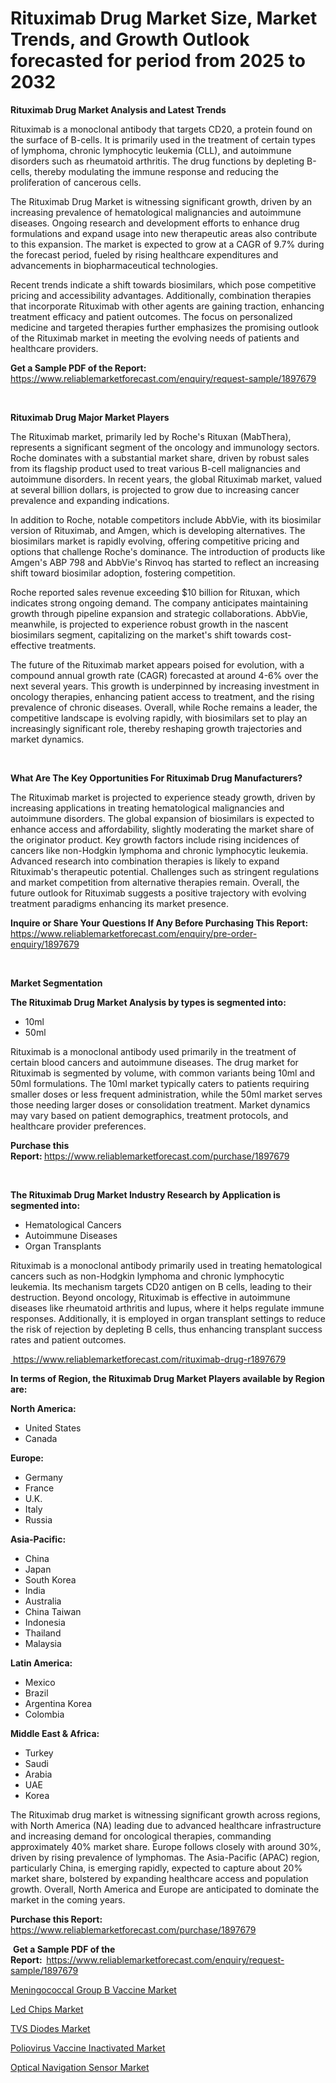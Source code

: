 <p><h1>Rituximab Drug Market Size, Market Trends, and Growth Outlook forecasted for period from 2025 to 2032</h1></p><p><strong>Rituximab Drug Market Analysis and Latest Trends</strong></p>
<p><p>Rituximab is a monoclonal antibody that targets CD20, a protein found on the surface of B-cells. It is primarily used in the treatment of certain types of lymphoma, chronic lymphocytic leukemia (CLL), and autoimmune disorders such as rheumatoid arthritis. The drug functions by depleting B-cells, thereby modulating the immune response and reducing the proliferation of cancerous cells.</p><p>The Rituximab Drug Market is witnessing significant growth, driven by an increasing prevalence of hematological malignancies and autoimmune diseases. Ongoing research and development efforts to enhance drug formulations and expand usage into new therapeutic areas also contribute to this expansion. The market is expected to grow at a CAGR of 9.7% during the forecast period, fueled by rising healthcare expenditures and advancements in biopharmaceutical technologies.</p><p>Recent trends indicate a shift towards biosimilars, which pose competitive pricing and accessibility advantages. Additionally, combination therapies that incorporate Rituximab with other agents are gaining traction, enhancing treatment efficacy and patient outcomes. The focus on personalized medicine and targeted therapies further emphasizes the promising outlook of the Rituximab market in meeting the evolving needs of patients and healthcare providers.</p></p>
<p><strong>Get a Sample PDF of the Report:&nbsp;</strong> <a href="https://www.reliablemarketforecast.com/enquiry/request-sample/1897679?utm_campaign=2516&utm_medium=2&utm_source=Github&utm_content=ia&utm_term=08032025&utm_id=rituximab-drug">https://www.reliablemarketforecast.com/enquiry/request-sample/1897679</a></p>
<p>&nbsp;</p>
<p><strong>Rituximab Drug Major Market Players</strong></p>
<p><p>The Rituximab market, primarily led by Roche's Rituxan (MabThera), represents a significant segment of the oncology and immunology sectors. Roche dominates with a substantial market share, driven by robust sales from its flagship product used to treat various B-cell malignancies and autoimmune disorders. In recent years, the global Rituximab market, valued at several billion dollars, is projected to grow due to increasing cancer prevalence and expanding indications.</p><p>In addition to Roche, notable competitors include AbbVie, with its biosimilar version of Rituximab, and Amgen, which is developing alternatives. The biosimilars market is rapidly evolving, offering competitive pricing and options that challenge Roche's dominance. The introduction of products like Amgen's ABP 798 and AbbVie's Rinvoq has started to reflect an increasing shift toward biosimilar adoption, fostering competition.</p><p>Roche reported sales revenue exceeding $10 billion for Rituxan, which indicates strong ongoing demand. The company anticipates maintaining growth through pipeline expansion and strategic collaborations. AbbVie, meanwhile, is projected to experience robust growth in the nascent biosimilars segment, capitalizing on the market's shift towards cost-effective treatments.</p><p>The future of the Rituximab market appears poised for evolution, with a compound annual growth rate (CAGR) forecasted at around 4-6% over the next several years. This growth is underpinned by increasing investment in oncology therapies, enhancing patient access to treatment, and the rising prevalence of chronic diseases. Overall, while Roche remains a leader, the competitive landscape is evolving rapidly, with biosimilars set to play an increasingly significant role, thereby reshaping growth trajectories and market dynamics.</p></p>
<p>&nbsp;</p>
<p><strong>What Are The Key Opportunities For Rituximab Drug Manufacturers?</strong></p>
<p><p>The Rituximab market is projected to experience steady growth, driven by increasing applications in treating hematological malignancies and autoimmune disorders. The global expansion of biosimilars is expected to enhance access and affordability, slightly moderating the market share of the originator product. Key growth factors include rising incidences of cancers like non-Hodgkin lymphoma and chronic lymphocytic leukemia. Advanced research into combination therapies is likely to expand Rituximab's therapeutic potential. Challenges such as stringent regulations and market competition from alternative therapies remain. Overall, the future outlook for Rituximab suggests a positive trajectory with evolving treatment paradigms enhancing its market presence.</p></p>
<p><strong>Inquire or Share Your Questions If Any Before Purchasing This Report:</strong> <a href="https://www.reliablemarketforecast.com/enquiry/pre-order-enquiry/1897679?utm_campaign=2516&utm_medium=2&utm_source=Github&utm_content=ia&utm_term=08032025&utm_id=rituximab-drug">https://www.reliablemarketforecast.com/enquiry/pre-order-enquiry/1897679</a></p>
<p>&nbsp;</p>
<p><strong>Market Segmentation</strong></p>
<p><strong>The Rituximab Drug Market Analysis by types is segmented into:</strong></p>
<p><ul><li>10ml</li><li>50ml</li></ul></p>
<p><p>Rituximab is a monoclonal antibody used primarily in the treatment of certain blood cancers and autoimmune diseases. The drug market for Rituximab is segmented by volume, with common variants being 10ml and 50ml formulations. The 10ml market typically caters to patients requiring smaller doses or less frequent administration, while the 50ml market serves those needing larger doses or consolidation treatment. Market dynamics may vary based on patient demographics, treatment protocols, and healthcare provider preferences.</p></p>
<p><strong>Purchase this Report:&nbsp;</strong><a href="https://www.reliablemarketforecast.com/purchase/1897679?utm_campaign=2516&utm_medium=2&utm_source=Github&utm_content=ia&utm_term=08032025&utm_id=rituximab-drug">https://www.reliablemarketforecast.com/purchase/1897679</a></p>
<p>&nbsp;</p>
<p><strong>The Rituximab Drug Market Industry Research by Application is segmented into:</strong></p>
<p><ul><li>Hematological Cancers</li><li>Autoimmune Diseases</li><li>Organ Transplants</li></ul></p>
<p><p>Rituximab is a monoclonal antibody primarily used in treating hematological cancers such as non-Hodgkin lymphoma and chronic lymphocytic leukemia. Its mechanism targets CD20 antigen on B cells, leading to their destruction. Beyond oncology, Rituximab is effective in autoimmune diseases like rheumatoid arthritis and lupus, where it helps regulate immune responses. Additionally, it is employed in organ transplant settings to reduce the risk of rejection by depleting B cells, thus enhancing transplant success rates and patient outcomes.</p></p>
<p><a href="https://www.reliablemarketforecast.com/rituximab-drug-r1897679?utm_campaign=2516&utm_medium=2&utm_source=Github&utm_content=ia&utm_term=08032025&utm_id=rituximab-drug">&nbsp;https://www.reliablemarketforecast.com/rituximab-drug-r1897679</a></p>
<p><strong>In terms of Region, the Rituximab Drug Market Players available by Region are:</strong></p>
<p>
    <p> <strong> North America: </strong>
        <ul>
            <li>United States</li>
            <li>Canada</li>
        </ul>
        </p> 
    <p> <strong> Europe: </strong>
        <ul>
            <li>Germany</li>
            <li>France</li>
            <li>U.K.</li>
            <li>Italy</li>
            <li>Russia</li>
        </ul>
        </p> 
    <p> <strong> Asia-Pacific: </strong>
        <ul>
            <li>China</li>
            <li>Japan</li>
            <li>South Korea</li>
            <li>India</li>
            <li>Australia</li>
            <li>China Taiwan</li>
            <li>Indonesia</li>
            <li>Thailand</li>
            <li>Malaysia</li>
        </ul>
        </p> 
    <p> <strong> Latin America: </strong>
        <ul>
            <li>Mexico</li>
            <li>Brazil</li>
            <li>Argentina Korea</li>
            <li>Colombia</li>
        </ul>
        </p> 
    <p> <strong> Middle East & Africa: </strong>
        <ul>
            <li>Turkey</li>
            <li>Saudi</li>
            <li>Arabia</li>
            <li>UAE</li>
            <li>Korea</li>
        </ul>
    </p>
    </p>
<p><p>The Rituximab drug market is witnessing significant growth across regions, with North America (NA) leading due to advanced healthcare infrastructure and increasing demand for oncological therapies, commanding approximately 40% market share. Europe follows closely with around 30%, driven by rising prevalence of lymphomas. The Asia-Pacific (APAC) region, particularly China, is emerging rapidly, expected to capture about 20% market share, bolstered by expanding healthcare access and population growth. Overall, North America and Europe are anticipated to dominate the market in the coming years.</p></p>
<p><strong>Purchase this Report: </strong><a href="https://www.reliablemarketforecast.com/purchase/1897679?utm_campaign=2516&utm_medium=2&utm_source=Github&utm_content=ia&utm_term=08032025&utm_id=rituximab-drug">https://www.reliablemarketforecast.com/purchase/1897679</a></p>
<p>&nbsp;<strong>Get a Sample PDF of the Report:&nbsp;&nbsp;</strong><a href="https://www.reliablemarketforecast.com/enquiry/request-sample/1897679?utm_campaign=2516&utm_medium=2&utm_source=Github&utm_content=ia&utm_term=08032025&utm_id=rituximab-drug">https://www.reliablemarketforecast.com/enquiry/request-sample/1897679</a></p>
<p><strong></strong></p>
<p><p><a href="https://github.com/ChiragRp1/Market-Research-Report-List-7/blob/main/meningococcal-group-b-vaccine-market.md?utm_campaign=2516&utm_medium=2&utm_source=Github&utm_content=ia&utm_term=08032025&utm_id=rituximab-drug">Meningococcal Group B Vaccine Market</a></p><p><a href="https://www.linkedin.com/pulse/key-trends-revenue-potential-global-led-chips-market-detailed-daeke?utm_campaign=2516&utm_medium=2&utm_source=Github&utm_content=ia&utm_term=08032025&utm_id=rituximab-drug">Led Chips Market</a></p><p><a href="https://www.linkedin.com/pulse/projected-revenue-growth-tvs-diodes-market-131-cagr-2025-2032-2cc2f?utm_campaign=2516&utm_medium=2&utm_source=Github&utm_content=ia&utm_term=08032025&utm_id=rituximab-drug">TVS Diodes Market</a></p><p><a href="https://github.com/salkidtodo/Market-Research-Report-List-1/blob/main/poliovirus-vaccine-inactivated-market.md?utm_campaign=2516&utm_medium=2&utm_source=Github&utm_content=ia&utm_term=08032025&utm_id=rituximab-drug">Poliovirus Vaccine Inactivated Market</a></p><p><a href="https://www.linkedin.com/pulse/analyzing-optical-navigation-sensor-market-dynamics-growth-drivers-tfauf?utm_campaign=2516&utm_medium=2&utm_source=Github&utm_content=ia&utm_term=08032025&utm_id=rituximab-drug">Optical Navigation Sensor Market</a></p></p>